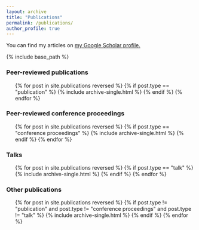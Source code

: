 ```yaml
---
layout: archive
title: "Publications"
permalink: /publications/
author_profile: true
---
```


You can find my articles on <u><a href="https://scholar.google.com/citations?user=oyl_rgUAAAAJ">my Google Scholar profile</a>.</u>

{% include base_path %}

<h3>Peer-reviewed publications</h3>

<ul>
{% for post in site.publications reversed %}
  {% if post.type == "publication" %}
    {% include archive-single.html %}
  {% endif %}
{% endfor %}
</ul>

<h3>Peer-reviewed conference proceedings</h3>

<ul>
{% for post in site.publications reversed %}
{% if post.type == "conference proceedings" %}
  {% include archive-single.html %}
{% endif %}
{% endfor %}
</ul>

<h3>Talks</h3>

<ul>
{% for post in site.publications reversed %}
  {% if post.type == "talk" %}
    {% include archive-single.html %}
  {% endif %}
{% endfor %}
</ul>

<h3>Other publications</h3>

<ul>
{% for post in site.publications reversed %}
  {% if post.type != "publication" and post.type != "conference proceedings" and post.type != "talk" %}
    {% include archive-single.html %}
  {% endif %}
{% endfor %}
</ul>
